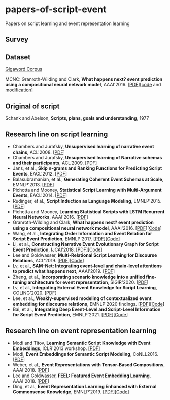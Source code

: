 # papers-of-script-event
Papers on script learning and event representation learning

## Survey


## Dataset
[Gigaword Corpus](https://catalog.ldc.upenn.edu/LDC2011T07)

MCNC: Granroth-Wilding and Clark, **What happens next? event prediction using a compositional neural network model**, AAAI'2016. [[PDF](https://ojs.aaai.org/index.php/AAAI/article/view/10344)][[code](https://mark.granroth-wilding.co.uk/papers/what_happens_next/) and [modification](https://github.com/waltbai/MCPredictor)]



## Original of script
Schank and Abelson, **Scripts, plans, goals and understanding**, 1977

## Research line on script learning
- Chambers and Jurafsky, **Unsupervised learning of narrative event chains**, ACL'2008. [[PDF](https://www.aclweb.org/anthology/P08-1090/)]
- Chambers and Jurafsky, **Unsupervised learning of Narrative schemas and their participants**, ACL'2009. [[PDF](https://aclanthology.org/P09-1068/)]
- Jans, et al., **Skip n-grams and Ranking Functions for Predicting Script Events**, EACL'2012. [[PDF](https://aclanthology.org/E12-1034/)]
- Balasubramanian, et al., **Generating Coherent Event Schemas at Scale**, EMNLP'2013. [[PDF](https://aclanthology.org/D13-1178/)]
- Pichotta and Mooney, **Statistical Script Learning with Multi-Argument Events**, EACL'2014. [[PDF](https://aclanthology.org/E14-1024/)]
- Rudinger, et al., **Script Induction as Language Modeling**, EMNLP'2015. [[PDF](https://aclanthology.org/D15-1195/)]
- Pichotta and Mooney, **Learning Statistical Scripts with LSTM Recurrent Neural Networks**, AAAI'2016. [[PDF](https://ojs.aaai.org/index.php/AAAI/article/view/10347)]
- Granroth-Wilding and Clark, **What happens next? event prediction using a compositional neural network model**, AAAI'2016. [[PDF](https://ojs.aaai.org/index.php/AAAI/article/view/10344)][[Code](https://mark.granroth-wilding.co.uk/papers/what_happens_next/)]
- Wang, et al., **Integrating Order Information and Event Relation for Script Event Prediction**, EMNLP'2017. [[PDF](https://aclanthology.org/D17-1006/)][[Code](https://github.com/wangzq870305/event_chain)]
- Li, et al., **Constructing Narrative Event Evolutionary Graph for Script Event Prediction**, IJCAI'2018. [[PDF](https://www.ijcai.org/Proceedings/2018/0584)][[Code](https://github.com/eecrazy/ConstructingNEEG_IJCAI_2018)]
- Lee and Goldwasser, **Multi-Relational Script Learning for Discourse Relations**, ACL'2019. [[PDF](https://aclanthology.org/P19-1413/)][[Code](https://github.com/doug919/multi_relational_script_learning)]
- Lv, et al., **SAM-Net: Integrating event-level and chain-level attentions to predict what happens next**, AAAI'2019. [[PDF](https://ojs.aaai.org/index.php/AAAI/article/view/4655)]
- Zheng, et al., **Incorporating scenario knowledge into a unified fine-tuning architecture for event representation**, SIGIR'2020. [[PDF](https://dl.acm.org/doi/abs/10.1145/3397271.3401173)]
- Lv, et al., **Integrating External Event Knowledge for Script Learning**, COLING'2020. [[PDF](https://aclanthology.org/2020.coling-main.27/)]
- Lee, et al., **Weakly-supervised modeling of contextualized event embedding for discourse relations**, EMNLP'2020 findings. [[PDF](https://aclanthology.org/2020.findings-emnlp.446/)][[Code](https://github.com/doug919/narrative_graph_emnlp2020)]
- Bai, et al., **Integrating Deep Event-Level and Script-Level Information for Script Event Prediction**, EMNLP'2021. [[PDF](https://aclanthology.org/2021.emnlp-main.777/)][[Code](https://github.com/waltbai/MCPredictor)]

## Research line on event representation learning
- Modi and Titov, **Learning Semantic Script Knowledge with Event Embeddings**, ICLR'2013 workshop. [[PDF](https://arxiv.org/abs/1312.5198)]
- Modi, **Event Embeddings for Semantic Script Modeling**, CoNLL2016. [[PDF](https://aclanthology.org/K16-1008/)]
- Weber, et al., **Event Representations with Tensor-Based Compositions**, AAAI'2018. [[PDF](https://www.aaai.org/ocs/index.php/AAAI/AAAI18/paper/viewPaper/17126)]
- Lee and Goldwasser, **FEEL: Featured Event Embedding Learning**, AAAI'2018. [[PDF](https://ojs.aaai.org/index.php/AAAI/article/view/11936)]
- Ding, et al., **Event Representation Learning Enhanced with External Commonsense Knowledge**, EMNLP'2019. [[PDF](https://aclanthology.org/D19-1495/)][[Code](https://github.com/MagiaSN/CommonsenseERL_EMNLP_2019)]
